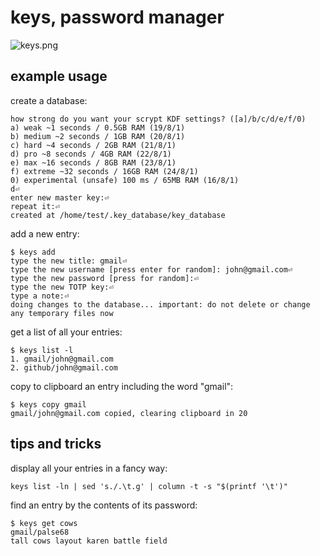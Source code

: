 # keys, password manager 

![keys.png]()

## example usage

create a database:

```
how strong do you want your scrypt KDF settings? ([a]/b/c/d/e/f/0)
a) weak ~1 seconds / 0.5GB RAM (19/8/1)
b) medium ~2 seconds / 1GB RAM (20/8/1)
c) hard ~4 seconds / 2GB RAM (21/8/1)
d) pro ~8 seconds / 4GB RAM (22/8/1)
e) max ~16 seconds / 8GB RAM (23/8/1)
f) extreme ~32 seconds / 16GB RAM (24/8/1)
0) experimental (unsafe) 100 ms / 65MB RAM (16/8/1)
d⏎
enter new master key:⏎
repeat it:⏎
created at /home/test/.key_database/key_database

```

add a new entry:

```
$ keys add
type the new title: gmail⏎
type the new username [press enter for random]: john@gmail.com⏎
type the new password [press for random]:⏎
type the new TOTP key:⏎
type a note:⏎
doing changes to the database... important: do not delete or change any temporary files now
```

get a list of all your entries:

```
$ keys list -l
1. gmail/john@gmail.com
2. github/john@gmail.com
```

copy to clipboard an entry including the word "gmail":

```
$ keys copy gmail
gmail/john@gmail.com copied, clearing clipboard in 20
```

## tips and tricks

display all your entries in a fancy way:

```
keys list -ln | sed 's./.\t.g' | column -t -s "$(printf '\t')"
```

find an entry by the contents of its password:

```
$ keys get cows
gmail/palse68
tall cows layout karen battle field
```
